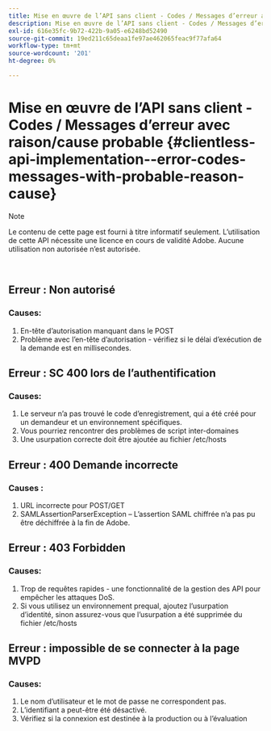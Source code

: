 ```yaml
---
title: Mise en œuvre de l’API sans client - Codes / Messages d’erreur avec raison/cause probable
description: Mise en œuvre de l’API sans client - Codes / Messages d’erreur avec raison/cause probable
exl-id: 616e35fc-9b72-422b-9a05-e6248bd52490
source-git-commit: 19ed211c65deaa1fe97ae462065feac9f77afa64
workflow-type: tm+mt
source-wordcount: '201'
ht-degree: 0%

---
```


# Mise en œuvre de l’API sans client - Codes / Messages d’erreur avec raison/cause probable {#clientless-api-implementation--error-codes-messages-with-probable-reason-cause}

>[!NOTE]
>
>Le contenu de cette page est fourni à titre informatif seulement. L’utilisation de cette API nécessite une licence en cours de validité Adobe. Aucune utilisation non autorisée n’est autorisée.

</br>


## Erreur : Non autorisé

### Causes:

1. En-tête d’autorisation manquant dans le POST
1. Problème avec l’en-tête d’autorisation - vérifiez si le délai d’exécution de la demande est en millisecondes.

## Erreur : SC 400 lors de l’authentification

### Causes:

1. Le serveur n’a pas trouvé le code d’enregistrement, qui a été créé pour un demandeur et un environnement spécifiques.
1. Vous pourriez rencontrer des problèmes de script inter-domaines
1. Une usurpation correcte doit être ajoutée au fichier /etc/hosts

## Erreur : 400 Demande incorrecte

### Causes :

1. URL incorrecte pour POST/GET
1. SAMLAssertionParserException – L’assertion SAML chiffrée n’a pas pu être déchiffrée à la fin de Adobe.

## Erreur : 403 Forbidden

### Causes:

1. Trop de requêtes rapides - une fonctionnalité de la gestion des API pour empêcher les attaques DoS.
2. Si vous utilisez un environnement prequal, ajoutez l’usurpation d’identité, sinon assurez-vous que l’usurpation a été supprimée du fichier /etc/hosts

## Erreur : impossible de se connecter à la page MVPD

### Causes:

1. Le nom d’utilisateur et le mot de passe ne correspondent pas.
2. L’identifiant a peut-être été désactivé.
3. Vérifiez si la connexion est destinée à la production ou à l’évaluation


<!--

## Related Information

- [Clientless API Reference](/help/authentication/rest-api-reference.md)

-->
